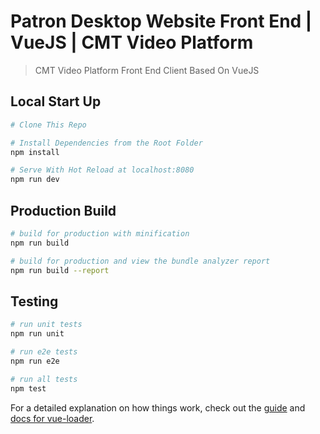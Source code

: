 # Patron Desktop Website Front End | VueJS | CMT Video Platform

> CMT Video Platform Front End Client Based On VueJS

## Local Start Up
``` bash
# Clone This Repo

# Install Dependencies from the Root Folder
npm install

# Serve With Hot Reload at localhost:8080
npm run dev
```
## Production Build
```bash
# build for production with minification
npm run build

# build for production and view the bundle analyzer report
npm run build --report
```
## Testing
```bash
# run unit tests
npm run unit

# run e2e tests
npm run e2e

# run all tests
npm test
```

For a detailed explanation on how things work, check out the [guide](http://vuejs-templates.github.io/webpack/) and [docs for vue-loader](http://vuejs.github.io/vue-loader).
